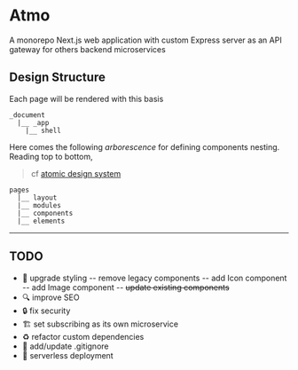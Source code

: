 # Atmo

A monorepo Next.js web application with custom Express server as an API gateway
for others backend microservices

## Design Structure

Each page will be rendered with this basis

```
_document
  |__ _app
    |__ shell
```

Here comes the following _arborescence_ for defining components nesting.
Reading top to bottom,

> cf [atomic design system](http://atomicdesign.bradfrost.com/table-of-contents/)

```
pages
  |__ layout
  |__ modules
  |__ components
  |__ elements
```

---

## TODO

- :lipstick: upgrade styling
  -- remove legacy components
  -- add Icon component
  -- add Image component
  -- ~~update existing components~~
- :mag: improve SEO
- :lock: fix security
- :building_construction: set subscribing as its own microservice
- :recycle: refactor custom dependencies
- :see_no_evil: add/update .gitignore
- :rocket: serverless deployment
